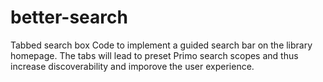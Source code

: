 # better-search
Tabbed search box
Code to implement a guided search bar on the library homepage. The tabs will lead to preset Primo search scopes and thus increase discoverability and imporove the user experience.
